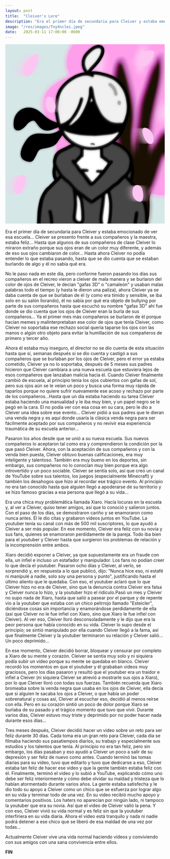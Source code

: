 ```yaml
---
layout: post
title:  "Cleiver's Lore"
description: "Era el primer día de secundaria para Cleiver y estaba emocionado de ver esa escuela... Cleiver se presento frente a sus compañeros y la maestra, estaba feliz..."
image: "/res/images/TnyXnclei.jpeg"
date:   2025-03-11 17:00:00 -0600
---
```


[<img alt="Cleiver" title="" src="/res/images/TnyXnclei.jpeg">](/res/images/TnyXnclei.jpeg)

Era el primer día de secundaria para Cleiver y estaba emocionado de ver esa escuela... Cleiver se presento frente a sus compañeros y la maestra, estaba feliz... Hasta que algunos de sus compañeros de clase Cleiver lo miraron extraño porque sus ojos eran de un color muy diferente, y además de eso sus ojos cambiaron de color... Hasta ahora Cleiver no podía entender lo que estaba pasando, hasta que se dio cuenta que se estaban burlando de algo y él no sabía qué era.

No le paso nada en este día, pero conforme fueron pasando los días sus compañeros en el recreo vieron a cleiver de mala manera y se burlaron del color de ojos de Cleiver, le decían "gafas 3D" o "camaleón" y usaban malas palabras todo el tiempo (y hasta le dieron una paliza), ahora Cleiver ya se daba cuenta de que se burlaban de él (y como era tímido y sensible, se iba solo en su salón llorando), él no sabía por qué era objeto de bullying por parte de sus compañeros hasta que escuchó su nombre "gafas 3D" ahí fue donde se dio cuenta que los ojos de Cleiver eran la burla de sus compañeros... Ya el primer mes más compañeros se burlaron de él porque hacían memes y malinterpretaban ese color de ojos que tenía Cleiver, como Cleiver no soportaba ese rechazo social quería taparse los ojos con las manos o algún otro objeto para evitar la humillación de sus compañeros de primero y tercer año.

Ahora él estaba muy inseguro, el director no se dio cuenta de esta situación hasta que sí, semanas después sí se dio cuenta y castigó a sus compañeros que se burlaban por los ojos de Cleiver, pero el error ya estaba cometido, Cleiver ya no lo soportaba, después de 5 meses sus padres hicieron que Cleiver cambiara a una nueva escuela que estuviera lejos de esos compañeros que lanzaban malicia hacia él. Cuando Cleiver finalmente cambió de escuela, al principio tenía los ojos cubiertos con gafas de sol, pero sus ojos aún se le veían un poco y busca una forma muy rápida de taparlos porque no quiere sufrir nuevamente ese acoso y rechazo por parte de los compañeros...Hasta que un día estaba haciendo su tarea Cleiver estaba haciendo una manualidad y le iba muy bien, y un papel negro se le pegó en la cara. El no podía ver con esa cosa en su cara, pero le dio a Cleiver una idea sobre ese evento... Cleiver pidió a sus padres que le dieran una venda negra y es aquí donde usaría la clásica venda negra para ser fácilmente aceptado por sus compañeros y no revivir esa experiencia traumática de su escuela anterior...

Pasaron los años desde que se unió a su nueva escuela. Sus nuevos compañeros lo aceptaron tal como era y comprendieron la condición por la que pasó Cleiver. Ahora, con la aceptación de sus compañeros y con la venda bien puesta, Cleiver obtuvo buenas calificaciones, era muy inteligente y talentoso. También era muy bueno en los deportes, sin embargo, sus compañeros no lo conocían muy bien porque era algo introvertido y un poco sociable. Cleiver se sentía solo, así que creó un canal de YouTube sobre sus talentos, los juegos (especialmente Minecraft) y también los desahogos que hizo al recordar ese trágico evento. Al principio no era tan conocido hasta que alguien llegó a apoderarse de su territorio y se hizo famoso gracias a esa persona que llegó a su vida...

Era una chica muy problemática llamada Xiaro. Hacía locuras en la escuela y, al ver a Cleiver, quiso tener amigos, así que lo conoció y salieron juntos. Con el paso de los días, se demostraron cariño y se enamoraron como nunca antes. Él le dio citas y grabaron vídeos juntos en YouTube. La youtuber tenía su canal con más de 500 mil suscriptores, lo que ayudó a Cleiver a ser más popular. En ese momento, Cleiver era feliz con su novia y sus fans, quienes se enamoraron perdidamente de la pareja. Todo iba bien para el youtuber y Cleiver hasta que surgieron los problemas de relación y la incomprensión entre ambos.

Xiaro decidió exponer a Cleiver, ya que supuestamente era un fraude con ella, un infiel e incluso un estafador y manipulador. Los fans no podían creer lo que decía el youtuber. Pasaron ocho días y Cleiver, al verlo, se sorprendió y, en respuesta a lo que publicó, dijo: "Nunca hice eso, ni estafé ni manipulé a nadie, solo soy una persona y punto", justificando hasta el último aliento que le quedaba. Con eso, el youtuber aclaró que lo que Cleiver hizo no era de Cleiver, sino que la denuncia contra Cleiver era falsa y Cleiver nunca lo hizo, y la youtuber hizo el ridículo.Pasó un mes y Cleiver no supo nada de Xiaro, hasta que salió a pasear por el parque y de repente vio a la youtuber que estaba con un chico pelirrojo llamado "Esteicler", diciéndose cosas sin importancia y enamorándose perdidamente de ella (así que Cleiver no le fue infiel con Xiaro, sino que Xiaro le fue infiel con Cleiver). Al ver eso, Cleiver lloró desconsoladamente y le dijo que era la peor persona que había conocido en su vida. Cleiver lo supo desde el principio; se sintió manipulado por ella cuando Cleiver llegó a la fama, así que finalmente Cleiver y la youtuber terminaron su relación y Cleiver salió... Un poco deprimido...

En ese momento, Cleiver decidió borrar, bloquear y censurar por completo a Xiaro de su mente y corazón. Cleiver se sentía muy solo y ni siquiera podía subir un video porque su mente se quedaba en blanco. Cleiver recordó los momentos en que el youtuber y él grababan videos muy graciosos, pero los días pasaron y resultó que el youtuber era un traidor e infiel a Cleiver (ni siquiera Cleiver se atrevió a mostrarle sus ojos a Xiaro), por lo que Cleiver lloró con todas sus fuerzas. También recuerda que Xiaro bromeaba sobre la venda negra que usaba en los ojos de Cleiver, ella decía que si alguien le sacaba los ojos a Cleiver, o que había un poder sobrenatural y cosas así, Cleiver al escuchar eso, decidió al menos reírse con ella. Pero en su corazón sintió un poco de dolor porque Xiaro se burlaba de su pasado y el trágico momento que tuvo que vivir. Durante varios días, Cleiver estuvo muy triste y deprimido por no poder hacer nada durante esos días...

Tres meses después, Cleiver decidió hacer un video sobre un reto para ser feliz durante 30 días. Cada toma era un gran reto para Cleiver, cada día se filmaba haciendo sus pasatiempos diarios, su trabajo y especialmente sus estudios y los talentos que tenía. Al principio no era tan feliz, pero sin embargo, los días pasaban y eso ayudó a Cleiver un poco a salir de su depresión y ser feliz de nuevo como antes. Cuando terminó las tomas diarias para su video, tuvo que editarlo y tuvo que dedicarse a eso, Cleiver estaba tan feliz de hacer ese video y que la gente también estaba feliz con él. Finalmente, terminó el video y lo subió a YouTube, explicando cómo uno debe ser feliz interiormente y cómo debe olvidar su maldad y tristeza que lo habían atormentado durante varios años. La gente estaba satisfecha y le dio todo su apoyo a Cleiver como un chico que se esfuerza por lograr algo en su vida y terminar todo de una vez. En su video recibió mucho apoyo y comentarios positivos. Los haters no aparecían por ningún lado, ni tampoco la youtuber que era su novia. Así que el video de Cleiver valió la pena. Y con eso, Cleiver vivió su vida normal y es feliz sin que la youtuber interfiriera en su vida diaria. Ahora el video está tranquilo y nada ni nadie podrá detener a ese chico que se liberó de esa maldad de una vez por todas...

Actualmente Cleiver vive una vida normal haciendo vídeos y conviviendo con sus amigos con una sana convivencia entre ellos.

**FIN**

